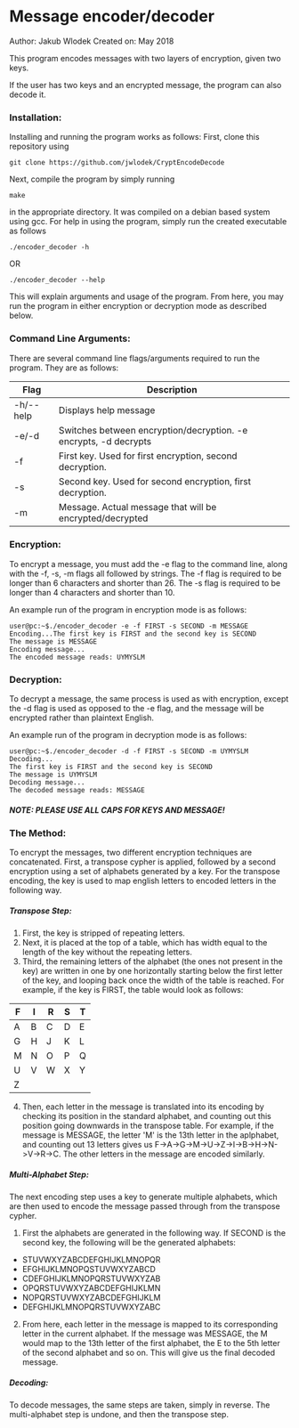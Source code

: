 # Message encoder/decoder

Author: Jakub Wlodek
Created on: May 2018

This program encodes messages with two layers of encryption, given two keys.

If the user has two keys and an encrypted message, the program can also decode it.

### Installation:

Installing and running the program works as follows:
First, clone this repository using
```
git clone https://github.com/jwlodek/CryptEncodeDecode
```
Next, compile the program by simply running
```
make
```
in the appropriate directory. It was compiled on a debian based system using gcc.
For help in using the program, simply run the created executable as follows
```
./encoder_decoder -h
```
OR
```
./encoder_decoder --help
```
This will explain arguments and usage of the program.
From here, you may run the program in either encryption or decryption mode as described below.

### Command Line Arguments:

There are several command line flags/arguments required to run the program. They are as follows:

Flag    |   Description
--------|---------------
-h/--help | Displays help message
-e/-d   | Switches between encryption/decryption. -e encrypts, -d decrypts
-f  |   First key. Used for first encryption, second decryption.
-s | Second key. Used for second encryption, first decryption.
-m | Message. Actual message that will be encrypted/decrypted

### Encryption:

To encrypt a message, you must add the -e flag to the command line, along with the -f, -s, -m flags all followed by strings. The -f flag is required to be longer than 6 characters and shorter than 26. The -s flag is required to be longer than 4 characters and shorter than 10.

An example run of the program in encryption mode is as follows:
```
user@pc:~$./encoder_decoder -e -f FIRST -s SECOND -m MESSAGE
Encoding...The first key is FIRST and the second key is SECOND
The message is MESSAGE
Encoding message...
The encoded message reads: UYMYSLM
```

### Decryption:

To decrypt a message, the same process is used as with encryption, except the -d flag is used as opposed to the -e flag, and the message will be encrypted rather than plaintext English.

An example run of the program in decryption mode is as follows:
```
user@pc:~$./encoder_decoder -d -f FIRST -s SECOND -m UYMYSLM
Decoding...
The first key is FIRST and the second key is SECOND
The message is UYMYSLM
Decoding message...
The decoded message reads: MESSAGE
```

##### NOTE: PLEASE USE ALL CAPS FOR KEYS AND MESSAGE!

### The Method:

To encrypt the messages, two different encryption techniques are concatenated. First, a transpose cypher is applied, followed by a second encryption using a set of alphabets generated by a key. For the transpose encoding, the key is used to map english letters to encoded letters in the following way.

##### Transpose Step:

1) First, the key is stripped of repeating letters.
2) Next, it is placed at the top of a table, which has width equal to the length of the key without the repeating letters. 
3) Third, the remaining letters of the alphabet (the ones not present in the key) are written in one by one horizontally starting below the first letter of the key, and looping back once the width of the table is reached. For example, if the key is FIRST, the table would look as follows:

| F | I | R | S | T |
|---|---|---|---|---|
| A | B | C | D | E |
| G | H | J | K | L |
| M | N | O | P | Q |
| U | V | W | X | Y |
| Z |   |   |   |   |

4) Then, each letter in the message is translated into its encoding by checking its position in the standard alphabet, and counting out this position going downwards in the transpose table. For example, if the message is MESSAGE, the letter 'M' is the 13th letter in the aplphabet, and counting out 13 letters gives us F->A->G->M->U->Z->I->B->H->N->V->R->C. The other letters in the message are encoded similarly.

##### Multi-Alphabet Step:

The next encoding step uses a key to generate multiple alphabets, which are then used to encode the message passed through from the transpose cypher. 

1) First the alphabets are generated in the following way. If SECOND is the second key, the following will be the generated alphabets:

* STUVWXYZABCDEFGHIJKLMNOPQR
* EFGHIJKLMNOPQSTUVWXYZABCD
* CDEFGHIJKLMNOPQRSTUVWXYZAB
* OPQRSTUVWXYZABCDEFGHIJKLMN
* NOPQRSTUVWXYZABCDEFGHIJKLM
* DEFGHIJKLMNOPQRSTUVWXYZABC

2) From here, each letter in the message is mapped to its corresponding letter in the current alphabet. If the message was MESSAGE, the M would map to the 13th letter of the first alphabet, the E to the 5th letter of the second alphabet and so on. This will give us the final decoded message.

##### Decoding:

To decode messages, the same steps are taken, simply in reverse. The multi-alphabet step is undone, and then the transpose step.